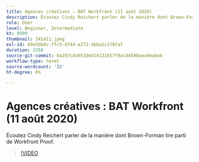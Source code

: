 ```yaml
---
title: Agences créatives - BAT Workfront (11 août 2020)
description: Écoutez Cindy Reichert parler de la manière dont Brown-Forman tire parti de Workfront Proof.
role: User
level: Beginner, Intermediate
kt: 9999
thumbnail: 341411.jpeg
exl-id: 49e5bb0c-ffc5-4744-a272-4bba1c170fa7
duration: 2358
source-git-commit: 9a297cda953d4414131657f9ac84580aea0eabeb
workflow-type: tm+mt
source-wordcount: '32'
ht-degree: 0%

---
```


# Agences créatives : BAT Workfront (11 août 2020)

Écoutez Cindy Reichert parler de la manière dont Brown-Forman tire parti de Workfront Proof.

>[!VIDEO](https://video.tv.adobe.com/v/341411/?quality=12&learn=on)
